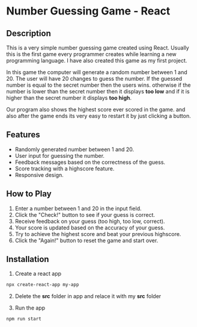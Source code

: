 
# Number Guessing Game - React

## Description

This is a very simple number guessing game created using React. Usually this is the first game every programmer creates while learning a new programming language. I have also created this game as my first project. 

In this game the computer will generate a random number between 1 and 20. The user will have 20 changes to guess the number. If the guessed number is equal to the secret number then the users wins. otherwise if the number is lower than the secret number then it displays **too low** and if it is higher than the secret number it displays **too high**.

Our program also shows the highest score ever scored in the game. and also after the game ends its very easy to restart it by just clicking a button.

## Features

- Randomly generated number between 1 and 20.
- User input for guessing the number.
- Feedback messages based on the correctness of the guess.
- Score tracking with a highscore feature.
- Responsive design.

## How to Play

1. Enter a number between 1 and 20 in the input field.
2. Click the "Check!" button to see if your guess is correct.
3. Receive feedback on your guess (too high, too low, correct).
4. Your score is updated based on the accuracy of your guess.
5. Try to achieve the highest score and beat your previous highscore.
6. Click the "Again!" button to reset the game and start over.


## Installation

1. Create a react app 
```bash
npx create-react-app my-app
```
2. Delete the **src** folder in app and relace it with my **src** folder

3. Run the app
```bash
npm run start
```


